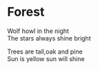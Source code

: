 # Forest

Wolf howl in the night  
The stars always shine bright

Trees are tall,oak and pine  
Sun is yellow sun will shine